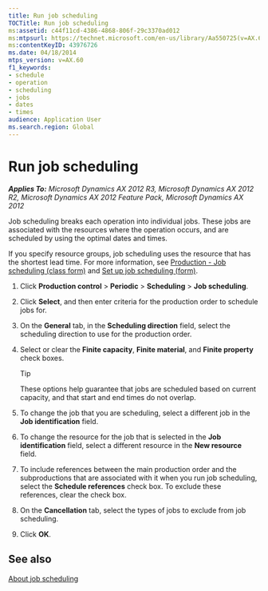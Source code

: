 ```yaml
---
title: Run job scheduling
TOCTitle: Run job scheduling
ms:assetid: c44f11cd-4386-4868-806f-29c3370ad012
ms:mtpsurl: https://technet.microsoft.com/en-us/library/Aa550725(v=AX.60)
ms:contentKeyID: 43976726
ms.date: 04/18/2014
mtps_version: v=AX.60
f1_keywords:
- schedule
- operation
- scheduling
- jobs
- dates
- times
audience: Application User
ms.search.region: Global
---
```


# Run job scheduling 


_**Applies To:** Microsoft Dynamics AX 2012 R3, Microsoft Dynamics AX 2012 R2, Microsoft Dynamics AX 2012 Feature Pack, Microsoft Dynamics AX 2012_

Job scheduling breaks each operation into individual jobs. These jobs are associated with the resources where the operation occurs, and are scheduled by using the optimal dates and times.

If you specify resource groups, job scheduling uses the resource that has the shortest lead time. For more information, see [Production - Job scheduling (class form)](https://technet.microsoft.com/en-us/library/aa584348\(v=ax.60\)) and [Set up job scheduling (form)](https://technet.microsoft.com/en-us/library/aa553462\(v=ax.60\)).

1.  Click **Production control** \> **Periodic** \> **Scheduling** \> **Job scheduling**.

2.  Click **Select**, and then enter criteria for the production order to schedule jobs for.

3.  On the **General** tab, in the **Scheduling direction** field, select the scheduling direction to use for the production order.

4.  Select or clear the **Finite capacity**, **Finite material**, and **Finite property** check boxes.
    

    > [!TIP]
    > <P>These options help guarantee that jobs are scheduled based on current capacity, and that start and end times do not overlap.</P>



5.  To change the job that you are scheduling, select a different job in the **Job identification** field.

6.  To change the resource for the job that is selected in the **Job identification** field, select a different resource in the **New resource** field.

7.  To include references between the main production order and the subproductions that are associated with it when you run job scheduling, select the **Schedule references** check box. To exclude these references, clear the check box.

8.  On the **Cancellation** tab, select the types of jobs to exclude from job scheduling.

9.  Click **OK**.

## See also

[About job scheduling](about-job-scheduling.md)

  



